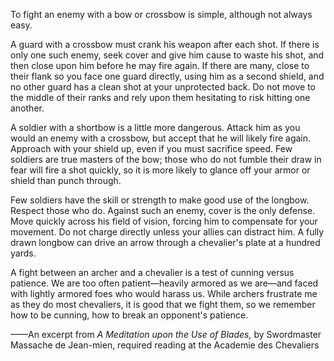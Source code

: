 To fight an enemy with a bow or crossbow is simple, although not always easy.

A guard with a crossbow must crank his weapon after each shot. If there is only one such enemy, seek cover and give him cause to waste his shot, and then close upon him before he may fire again. If there are many, close to their flank so you face one guard directly, using him as a second shield, and no other guard has a clean shot at your unprotected back. Do not move to the middle of their ranks and rely upon them hesitating to risk hitting one another.

A soldier with a shortbow is a little more dangerous. Attack him as you would an enemy with a crossbow, but accept that he will likely fire again. Approach with your shield up, even if you must sacrifice speed. Few soldiers are true masters of the bow; those who do not fumble their draw in fear will fire a shot quickly, so it is more likely to glance off your armor or shield than punch through.

Few soldiers have the skill or strength to make good use of the longbow. Respect those who do. Against such an enemy, cover is the only defense. Move quickly across his field of vision, forcing him to compensate for your movement. Do not charge directly unless your allies can distract him. A fully drawn longbow can drive an arrow through a chevalier's plate at a hundred yards.

A fight between an archer and a chevalier is a test of cunning versus patience. We are too often patient—heavily armored as we are—and faced with lightly armored foes who would harass us. While archers frustrate me as they do most chevaliers, it is good that we fight them, so we remember how to be cunning, how to break an opponent's patience.

——An excerpt from <i> A Meditation upon the Use of Blades, </i> by Swordmaster Massache de Jean-mien, required reading at the Academie des Chevaliers
